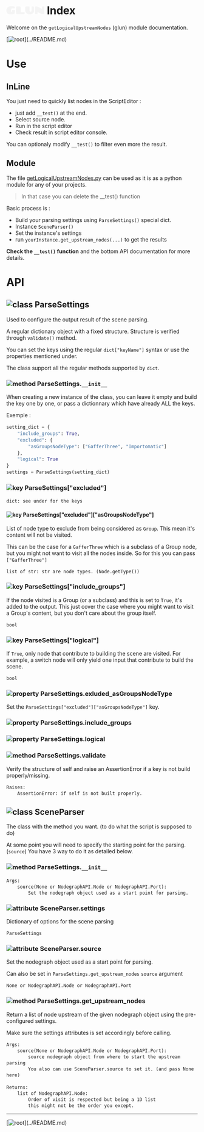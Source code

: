 # <img src="img/logotype.svg" width="100"> Index

Welcome on the `getLogicalUpstreamNodes` (glun) module documentation.

[![root](https://img.shields.io/badge/back_to_root-536362?)](../README.md)


# Use

## InLine

You just need to quickly list nodes in the ScriptEditor :

- just add `__test()` at the end.
- Select source node.
- Run in the script editor
- Check result in script editor console.

You can optionaly modify `__test()` to filter even more the result.

## Module

The file [getLogicalUpstreamNodes.py](../getLogicalUpstreamNodes.py) can be used
as it is as a python module for any of your projects.

> In that case you can delete the __test() function

Basic process is :

- Build your parsing settings using `ParseSettings()` special dict.
- Instance `SceneParser()`
- Set the instance's settings
- run `yourInstance.get_upstream_nodes(...)` to get the results

**Check the `__test()` function** and the bottom API documentation for more details.

# API

## ![class](https://img.shields.io/badge/class-6F5ADC) ParseSettings

Used to configure the output result of the scene parsing.

A regular dictionary object with a fixed structure. Structure is verified
through ``validate()`` method.

You can set the keys using the regular `dict["keyName"]` syntax or use the
properties mentioned under.

The class support all the regular methods supported by `dict`.

### ![method](https://img.shields.io/badge/method-4f4f4f) ParseSettings.`__init__`

When creating a new instance of the class, you can leave it empty and build
the key one by one, or pass a dictionnary which have already ALL the keys.

Exemple :

```python
setting_dict = {
    "include_groups": True,
    "excluded": {
        "asGroupsNodeType": ["GafferThree", "Importomatic"]
    },
    "logical": True
}
settings = ParseSettings(setting_dict)
```


### ![key](https://img.shields.io/badge/key-4f4f4f) ParseSettings["excluded"]
```
dict: see under for the keys
```
#### ![key](https://img.shields.io/badge/key-4f4f4f) ParseSettings["excluded"]["asGroupsNodeType"]

List of node type to exclude from being considered as `Group`. This mean it's
content will not be visited.

This can be the case for a `GafferThree` which is a subclass of a Group node, but
you might not want to visit all the nodes inside. So for this you can pass 
`["GafferThree"]`

```
list of str: str are node types. (Node.getType())
```

### ![key](https://img.shields.io/badge/key-4f4f4f) ParseSettings["include_groups"]

If the node visited is a Group (or a subclass) and this is set to `True`, it's
added to the output.
This just cover the case where you might want to visit a Group's content, but
you don't care about the group itself.

```
bool
```

### ![key](https://img.shields.io/badge/key-4f4f4f) ParseSettings["logical"]

If `True`, only node that contribute to building the scene are visited. For
example, a switch node will only yield one input that contribute to build the
scene.

```
bool
```

### ![property](https://img.shields.io/badge/property-4f4f4f) ParseSettings.exluded_asGroupsNodeType

Set the `ParseSettings["excluded"]["asGroupsNodeType"]` key.

### ![property](https://img.shields.io/badge/property-4f4f4f) ParseSettings.include_groups
### ![property](https://img.shields.io/badge/property-4f4f4f) ParseSettings.logical

### ![method](https://img.shields.io/badge/method-4f4f4f) ParseSettings.validate

Verify the structure of self and raise an AssertionError if a key is not
build properly/missing.

```
Raises:
    AssertionError: if self is not built properly.
```

## ![class](https://img.shields.io/badge/class-6F5ADC) SceneParser

The class with the method you want. (to do what the script is supposed to do)

At some point you will need to specify the starting point for the parsing. (`source`)
You have 3 way to do it as detailed below.


### ![method](https://img.shields.io/badge/method-4f4f4f) ParseSettings.`__init__`

```
Args:
    source(None or NodegraphAPI.Node or NodegraphAPI.Port):
        Set the nodegraph object used as a start point for parsing.
```


### ![attribute](https://img.shields.io/badge/attribute-4f4f4f) SceneParser.settings

Dictionary of options for the scene parsing

```
ParseSettings
```

### ![attribute](https://img.shields.io/badge/attribute-4f4f4f) SceneParser.source

Set the nodegraph object used as a start point for parsing. 

Can also be set in `ParseSettings.get_upstream_nodes` `source` argument

```
None or NodegraphAPI.Node or NodegraphAPI.Port
```

### ![method](https://img.shields.io/badge/method-4f4f4f) ParseSettings.get_upstream_nodes

Return a list of node upstream of the given nodegraph object using the
pre-configured settings.

Make sure the settings attributes is set accordingly before calling.

```
Args:
    source(None or NodegraphAPI.Node or NodegraphAPI.Port):
        source nodegraph object from where to start the upstream parsing
        You also can use SceneParser.source to set it. (and pass None here)

Returns:
    list of NodegraphAPI.Node:
        Order of visit is respected but being a 1D list
        this might not be the order you except. 

```

---

[![root](https://img.shields.io/badge/back_to_root-536362?)](../README.md)
